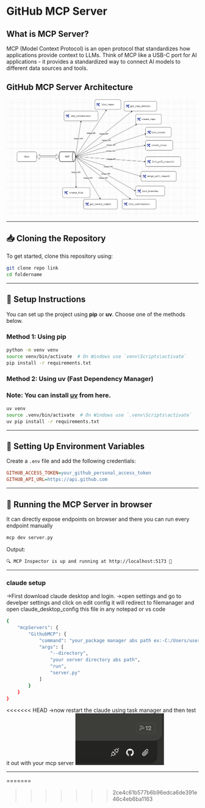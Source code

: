 # GitHub MCP Server

## What is MCP Server?
MCP (Model Context Protocol) is an open protocol that standardizes how applications provide context to LLMs. Think of MCP like a USB-C port for AI applications - it provides a standardized way to connect AI models to different data sources and tools.
## GitHub MCP Server Architecture
![GitHub MCP Architecture](architecture.png)

---

## 📥 Cloning the Repository
To get started, clone this repository using:
```sh
git clone repo link
cd foldername
```

---

## 🔧 Setup Instructions
You can set up the project using **pip** or **uv**. Choose one of the methods below.

### **Method 1: Using pip**
```sh
python -m venv venv
source venv/bin/activate  # On Windows use `venv\Scripts\activate`
pip install -r requirements.txt
```
### **Method 2: Using uv (Fast Dependency Manager)**
### Note: You can install [uv](https://docs.astral.sh/uv/) from here.
```sh
uv venv
source .venv/bin/activate  # On Windows use `.venv\Scripts\activate`
uv pip install -r requirements.txt
```

---

## 🔑 Setting Up Environment Variables
Create a `.env` file and add the following credentials:
```ini
GITHUB_ACCESS_TOKEN=your_github_personal_access_token
GITHUB_API_URL=https://api.github.com
```

---

## 🚀 Running the MCP Server in browser
It can directly expose endpoints on browser and there you can run every endpoint manually 
```sh
mcp dev server.py
```
Output:
```sh
🔍 MCP Inspector is up and running at http://localhost:5173 🚀
```

---

### claude setup
->First download claude desktop and login.
->open settings and go to develper settings and click on edit config it will redirect to filemanager and open claude_desktop_config this file in any notepad or vs code
```sh
{
    "mcpServers": {
        "GithubMCP": {
            "command": "your_package manager abs path ex:-C:/Users/username/.local/bin/uv",
            "args": [
                "--directory",
                "your server directory abs path",
                "run",
                "server.py"
            ]
        }
    }
}
```
<<<<<<< HEAD
->now restart the claude using task manager and then test it out with your mcp server
![Claude Mcps](image.png)

---
=======
>>>>>>> 2ce4c61b577b6b96edca6de391e46c4eb6ba1163






